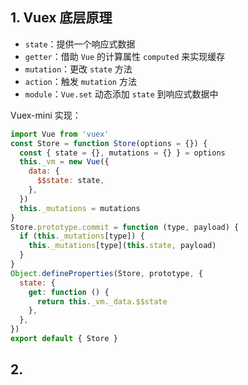 ## 1. Vuex 底层原理

- `state`：提供一个响应式数据
- `getter`：借助 `Vue` 的计算属性 `computed` 来实现缓存
- `mutation`：更改 `state` 方法
- `action`：触发 `mutation` 方法
- `module`：`Vue.set` 动态添加 `state` 到响应式数据中

Vuex-mini 实现：

```js
import Vue from 'vuex'
const Store = function Store(options = {}) {
  const { state = {}, mutations = {} } = options
  this._vm = new Vue({
    data: {
      $$state: state,
    },
  })
  this._mutations = mutations
}
Store.prototype.commit = function (type, payload) {
  if (this._mutations[type]) {
    this._mutations[type](this.state, payload)
  }
}
Object.defineProperties(Store, prototype, {
  state: {
    get: function () {
      return this._vm._data.$$state
    },
  },
})
export default { Store }
```

## 2.
